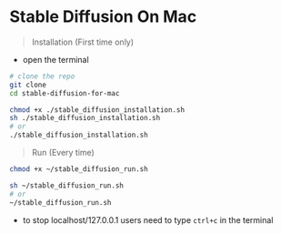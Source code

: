 # Stable Diffusion On Mac 

> Installation (First time only)
- open the terminal

```bash
# clone the repo
git clone 
cd stable-diffusion-for-mac

chmod +x ./stable_diffusion_installation.sh
sh ./stable_diffusion_installation.sh
# or
./stable_diffusion_installation.sh
```

> Run (Every time)
```bash
chmod +x ~/stable_diffusion_run.sh

sh ~/stable_diffusion_run.sh
# or
~/stable_diffusion_run.sh
```

- to stop localhost/127.0.0.1 users need to type `ctrl+c` in the terminal